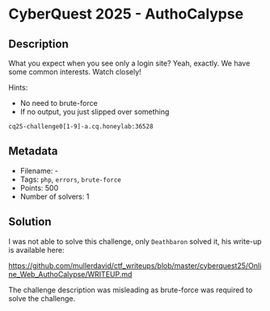 # CyberQuest 2025 - AuthoCalypse

## Description

What you expect when you see only a login site? Yeah, exactly. We have some common interests. Watch closely!

Hints: 
* No need to brute-force
* If no output, you just slipped over something

`cq25-challenge0[1-9]-a.cq.honeylab:36528`

## Metadata

- Filename: -
- Tags: `php`, `errors`, `brute-force`
- Points: 500
- Number of solvers: 1

## Solution

I was not able to solve this challenge, only `Deathbaron` solved it, his write-up is available here:

<https://github.com/mullerdavid/ctf_writeups/blob/master/cyberquest25/Online_Web_AuthoCalypse/WRITEUP.md>

The challenge description was misleading as brute-force was required to solve the challenge.
